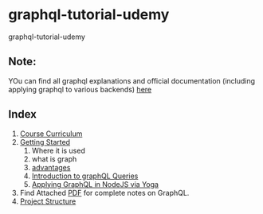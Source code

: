 # graphql-tutorial-udemy
graphql-tutorial-udemy

## Note:
YOu can find all graphql explanations and official documentation (including applying graphql to various backends) [here](#http://spec.graphql.org/draft/)

## Index

1. [Course Curriculum](./CourseCurriculam.md)
2. [Getting Started](./GettingStarted.md)
   1. Where it is used
   2. what is graph
   3. [advantages](./GettingStarted.md#advantages)
   4. [Introduction to graphQL Queries](./GettingStarted.md#queries)
   5. [Applying GraphQL in NodeJS via Yoga](./GettingStarted.md#yogaintegration)
3. Find Attached [PDF](./PDF-Reference-The-Modern-GraphQL-Bootcamp.pdf.pdf) for complete notes on GraphQL.
4. [Project Structure](./Project-Intro.md)
